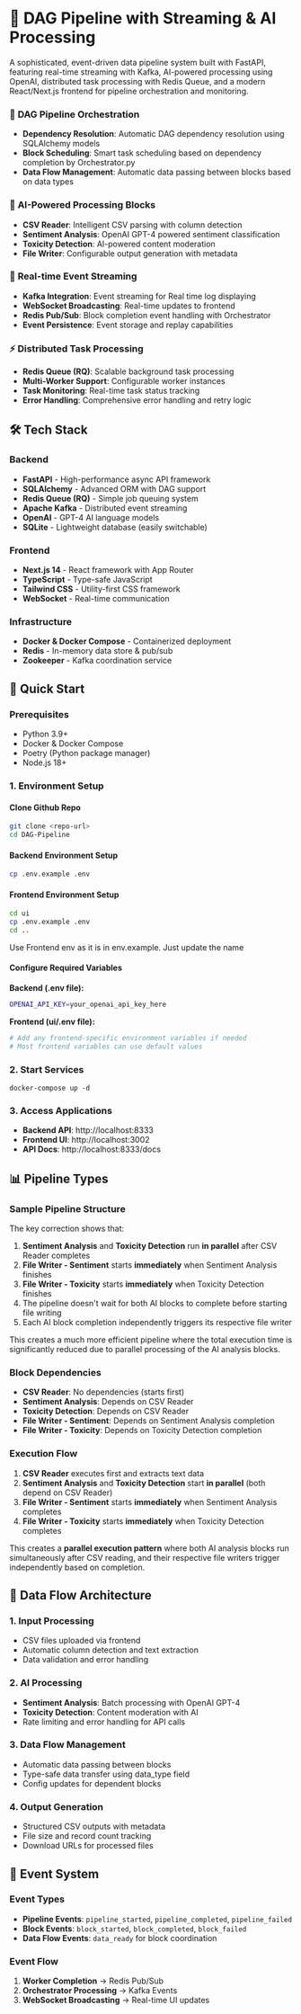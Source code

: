 # 🚀 DAG Pipeline with Streaming & AI Processing

A sophisticated, event-driven data pipeline system built with FastAPI, featuring real-time streaming with Kafka, AI-powered processing using OpenAI, distributed task processing with Redis Queue, and a modern React/Next.js frontend for pipeline orchestration and monitoring.

### 🎯 **DAG Pipeline Orchestration**

- **Dependency Resolution**: Automatic DAG dependency resolution using SQLAlchemy models
- **Block Scheduling**: Smart task scheduling based on dependency completion by Orchestrator.py
- **Data Flow Management**: Automatic data passing between blocks based on data types

### 🤖 **AI-Powered Processing Blocks**

- **CSV Reader**: Intelligent CSV parsing with column detection
- **Sentiment Analysis**: OpenAI GPT-4 powered sentiment classification
- **Toxicity Detection**: AI-powered content moderation
- **File Writer**: Configurable output generation with metadata

### 📡 **Real-time Event Streaming**

- **Kafka Integration**: Event streaming for Real time log displaying
- **WebSocket Broadcasting**: Real-time updates to frontend
- **Redis Pub/Sub**: Block completion event handling with Orchestrator
- **Event Persistence**: Event storage and replay capabilities

### ⚡ **Distributed Task Processing**

- **Redis Queue (RQ)**: Scalable background task processing
- **Multi-Worker Support**: Configurable worker instances
- **Task Monitoring**: Real-time task status tracking
- **Error Handling**: Comprehensive error handling and retry logic

## 🛠️ Tech Stack

### Backend

- **FastAPI** - High-performance async API framework
- **SQLAlchemy** - Advanced ORM with DAG support
- **Redis Queue (RQ)** - Simple job queuing system
- **Apache Kafka** - Distributed event streaming
- **OpenAI** - GPT-4 AI language models
- **SQLite** - Lightweight database (easily switchable)

### Frontend

- **Next.js 14** - React framework with App Router
- **TypeScript** - Type-safe JavaScript
- **Tailwind CSS** - Utility-first CSS framework
- **WebSocket** - Real-time communication

### Infrastructure

- **Docker & Docker Compose** - Containerized deployment
- **Redis** - In-memory data store & pub/sub
- **Zookeeper** - Kafka coordination service

## 🚀 Quick Start

### Prerequisites

- Python 3.9+
- Docker & Docker Compose
- Poetry (Python package manager)
- Node.js 18+

### 1. Environment Setup

#### Clone Github Repo

```bash
git clone <repo-url>
cd DAG-Pipeline
```

#### Backend Environment Setup

```bash
cp .env.example .env
```

#### Frontend Environment Setup

```bash
cd ui
cp .env.example .env
cd ..
```

Use Frontend env as it is in env.example.
Just update the name

#### Configure Required Variables

**Backend (.env file):**

```bash
OPENAI_API_KEY=your_openai_api_key_here
```

**Frontend (ui/.env file):**

```bash
# Add any frontend-specific environment variables if needed
# Most frontend variables can use default values
```

### 2. Start Services

```shell script
docker-compose up -d
```

### 3. Access Applications

- **Backend API**: http://localhost:8333
- **Frontend UI**: http://localhost:3002
- **API Docs**: http://localhost:8333/docs

## 📊 Pipeline Types

### Sample Pipeline Structure

The key correction shows that:

1. **Sentiment Analysis** and **Toxicity Detection** run **in parallel** after CSV Reader completes
2. **File Writer - Sentiment** starts **immediately** when Sentiment Analysis finishes
3. **File Writer - Toxicity** starts **immediately** when Toxicity Detection finishes
4. The pipeline doesn't wait for both AI blocks to complete before starting file writing
5. Each AI block completion independently triggers its respective file writer

This creates a much more efficient pipeline where the total execution time is significantly reduced due to parallel processing of the AI analysis blocks.

### Block Dependencies

- **CSV Reader**: No dependencies (starts first)
- **Sentiment Analysis**: Depends on CSV Reader
- **Toxicity Detection**: Depends on CSV Reader
- **File Writer - Sentiment**: Depends on Sentiment Analysis completion
- **File Writer - Toxicity**: Depends on Toxicity Detection completion

### Execution Flow

1. **CSV Reader** executes first and extracts text data
2. **Sentiment Analysis** and **Toxicity Detection** start **in parallel** (both depend on CSV Reader)
3. **File Writer - Sentiment** starts **immediately** when Sentiment Analysis completes
4. **File Writer - Toxicity** starts **immediately** when Toxicity Detection completes

This creates a **parallel execution pattern** where both AI analysis blocks run simultaneously after CSV reading, and their respective file writers trigger independently based on completion.

## 🔄 Data Flow Architecture

### 1. **Input Processing**

- CSV files uploaded via frontend
- Automatic column detection and text extraction
- Data validation and error handling

### 2. **AI Processing**

- **Sentiment Analysis**: Batch processing with OpenAI GPT-4
- **Toxicity Detection**: Content moderation with AI
- Rate limiting and error handling for API calls

### 3. **Data Flow Management**

- Automatic data passing between blocks
- Type-safe data transfer using data_type field
- Config updates for dependent blocks

### 4. **Output Generation**

- Structured CSV outputs with metadata
- File size and record count tracking
- Download URLs for processed files

## 📡 Event System

### Event Types

- **Pipeline Events**: `pipeline_started`, `pipeline_completed`, `pipeline_failed`
- **Block Events**: `block_started`, `block_completed`, `block_failed`
- **Data Flow Events**: `data_ready` for block coordination

### Event Flow

1. **Worker Completion** → Redis Pub/Sub
2. **Orchestrator Processing** → Kafka Events
3. **WebSocket Broadcasting** → Real-time UI updates
